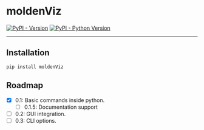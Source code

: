 # moldenViz

[![PyPI - Version](https://img.shields.io/pypi/v/moldenviz.svg)](https://pypi.org/project/moldenviz)
[![PyPI - Python Version](https://img.shields.io/pypi/pyversions/moldenviz.svg)](https://pypi.org/project/moldenviz)

-----

## Installation

```console
pip install moldenViz
```

## Roadmap
- [x] 0.1: Basic commands inside python.
  - [ ] 0.1.5: Documentation support
- [ ] 0.2: GUI integration.
- [ ] 0.3: CLI options.
